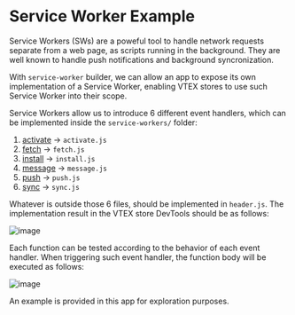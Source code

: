 # Service Worker Example

Service Workers (SWs) are a poweful tool to handle network requests separate from a web page, as scripts running in the background. They are well known to handle push notifications and background syncronization.

With `service-worker` builder, we can allow an app to expose its own implementation of a Service Worker, enabling VTEX stores to use such Service Worker into their scope.

Service Workers allow us to introduce 6 different event handlers, which can be implemented inside the `service-workers/` folder:

1. [activate](https://developer.mozilla.org/en-US/docs/Web/API/ServiceWorkerGlobalScope/activate_event) → `activate.js`
2. [fetch](https://developer.mozilla.org/en-US/docs/Web/API/ServiceWorkerGlobalScope/onfetch) → `fetch.js`
3. [install](https://developer.mozilla.org/en-US/docs/Web/API/ServiceWorkerGlobalScope/install_event) → `install.js`
4. [message](https://developer.mozilla.org/en-US/docs/Web/API/ServiceWorkerGlobalScope/message_event) → `message.js`
5. [push](https://developer.mozilla.org/en-US/docs/Web/API/ServiceWorkerGlobalScope/push_event) → `push.js`
6. [sync](https://developer.mozilla.org/en-US/docs/Web/API/ServiceWorkerGlobalScope/onsync) → `sync.js`

Whatever is outside those 6 files, should be implemented in `header.js`. The implementation result in the VTEX store DevTools should be as follows:

![image](https://user-images.githubusercontent.com/21017429/114235943-84d14600-9946-11eb-8e1a-4a8f19d3d3d8.png)


Each function can be tested according to the behavior of each event handler. When triggering such event handler, the function body will be executed as follows:

![image](https://user-images.githubusercontent.com/21017429/114235975-8e5aae00-9946-11eb-91f8-b1d7f6d92485.png)


An example is provided in this app for exploration purposes.
